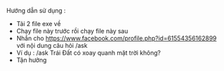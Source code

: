 Hướng dẫn sử dụng :
- Tải 2 file exe về
- Chạy file này trước rồi chạy file này sau
- Nhắn cho https://www.facebook.com/profile.php?id=61554356162899 với nội dung câu hỏi /ask
- Ví dụ : /ask Trái Đất có xoay quanh mặt trời không?
- Tận hưởng
